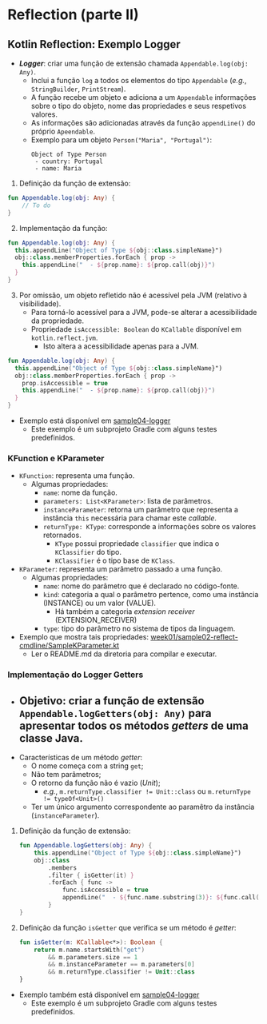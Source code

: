 # Reflection (parte II)

## Kotlin Reflection: Exemplo Logger

- _**Logger**_: criar uma função de extensão chamada `Appendable.log(obj: Any)`.
  - Inclui a função `log` a todos os elementos do tipo `Appendable` (_e.g._, `StringBuilder`, `PrintStream`).
  - A função recebe um objeto e adiciona a um `Appendable` informações sobre o tipo do objeto, nome das propriedades e seus respetivos valores.
  - As informações são adicionadas através da função `appendLine()` do próprio `Apeendable`.
  - Exemplo para um objeto `Person("Maria", "Portugal")`:
    ```text
    Object of Type Person
     - country: Portugal
     - name: Maria
    ```

1) Definição da função de extensão:
  ```kotlin
  fun Appendable.log(obj: Any) {
      // To do
  }
  ```
2) Implementação da função:
  ```kotlin
  fun Appendable.log(obj: Any) {
    this.appendLine("Object of Type ${obj::class.simpleName}")
    obj::class.memberProperties.forEach { prop ->
      this.appendLine("  - ${prop.name}: ${prop.call(obj)}")
    }
  }
  ```

3) Por omissão, um objeto refletido não é acessível pela JVM (relativo à visibilidade).
   - Para torná-lo acessível para a JVM, pode-se alterar a acessibilidade da propriedade.
   - Propriedade `isAccessible: Boolean` do `KCallable` disponível em `kotlin.reflect.jvm`.
       - Isto altera a acessibilidade apenas para a JVM.

  ```kotlin
  fun Appendable.log(obj: Any) {
    this.appendLine("Object of Type ${obj::class.simpleName}")
    obj::class.memberProperties.forEach { prop ->
      prop.isAccessible = true
      this.appendLine("  - ${prop.name}: ${prop.call(obj)}")
    }
  }
  ```

- Exemplo está disponível em [sample04-logger](../sample04-logger)
    - Este exemplo é um subprojeto Gradle com alguns testes predefinidos.

### KFunction e KParameter

- `KFunction`: representa uma função.
  - Algumas propriedades:
    - `name`: nome da função.
    - `parameters: List<KParameter>`: lista de parâmetros.
    - `instanceParameter`: retorna um parâmetro que representa a instância `this` necessária para chamar este _callable_.
    - `returnType: KType`: corresponde a informações sobre os valores retornados.
      - `KType` possui propriedade `classifier` que indica o `KClassifier` do tipo. 
      - `KClassifier` é o tipo base de `KClass`.
- `KParameter`: representa um parâmetro passado a uma função.
    - Algumas propriedades:
        - `name`: nome do parâmetro que é declarado no código-fonte.
        - `kind`: categoria a qual o parâmetro pertence, como uma instância (INSTANCE) ou um valor (VALUE).
          - Há também a categoria _extension receiver_ (EXTENSION_RECEIVER)
        - `type`: tipo do parâmetro no sistema de tipos da linguagem.
- Exemplo que mostra tais propriedades: [week01/sample02-reflect-cmdline/SampleKParameter.kt](../../week01/sample02-reflect-cmdline/SampleKParameter.kt)
    - Ler o README.md da diretoria para compilar e executar.

### Implementação do Logger Getters

- Objetivo: criar a função de extensão `Appendable.logGetters(obj: Any)` para apresentar todos os métodos _getters_ de uma classe Java.
  - 
- Características de um método _getter_:
  - O nome começa com a string `get`;
  - Não tem parâmetros;
  - O retorno da função não é vazio (_Unit_);
    - _e.g._, `m.returnType.classifier != Unit::class` ou `m.returnType != typeOf<Unit>()`
  - Ter um único argumento correspondente ao paramêtro da instância (`instanceParameter`).
1) Definição da função de extensão:
    ```kotlin
    fun Appendable.logGetters(obj: Any) {
        this.appendLine("Object of Type ${obj::class.simpleName}")
        obj::class
            .members
            .filter { isGetter(it) }
            .forEach { func ->
                func.isAccessible = true
                appendLine("  - ${func.name.substring(3)}: ${func.call(obj)}")
            }
    }
    ```
2) Definição da função `isGetter` que verifica se um método é _getter_:

    ```kotlin
   fun isGetter(m: KCallable<*>): Boolean {
        return m.name.startsWith("get")
            && m.parameters.size == 1
            && m.instanceParameter == m.parameters[0]
            && m.returnType.classifier != Unit::class
    }
   ```
- Exemplo também está disponível em [sample04-logger](../sample04-logger)
    - Este exemplo é um subprojeto Gradle com alguns testes predefinidos.
